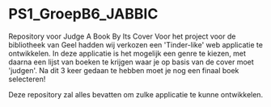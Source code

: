 # PS1_GroepB6_JABBIC
Repository voor Judge A Book By Its Cover
Voor het project voor de bibliotheek van Geel hadden wij verkozen een 'Tinder-like' web applicatie te ontwikkelen.
In deze applicatie is het mogelijk een genre te kiezen, met daarna een lijst van boeken te krijgen waar je op basis van de cover moet 'judgen'.
Na dit 3 keer gedaan te hebben moet je nog een finaal boek selecteren!

Deze repository zal alles bevatten om zulke applicatie te kunne ontwikkelen.
